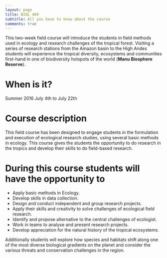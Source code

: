 ```yaml
---
layout: page
title: BIOL 409
subtitle: All you have to know about the course
comments: true
---
```


This two-week field course will introduce the students in field methods used in ecology and research challenges of the tropical forest.  Visiting a series of research stations from the Amazon basin to the High Andes students will experience the tropical diversity, ecosystems and communities first-hand in one of biodiversity hotspots of the world (**Manu Biosphere Reserve**).

# When is it?
Summer 2016
July 4th to July 22th

# Course description
This field course has been designed to engage students in the formulation and execution of ecological research studies, using several basic methods in ecology. This course gives the students the opportunity to do research in the tropics and develop their skills to do field-based research. 

# During this course students will have the opportunity to 
* Apply basic methods in Ecology.
* Develop skills in data collection.
* Design and conduct independent and group research projects.
* Apply their skills and creativity to solve challenges of ecological field research.
* Identify and propose alternative to the central challenges of ecologist.
* Work in teams to analyse and present research projects.
* Develop appreciation for the natural history of the tropical ecosystems.

Additionally students will explore how species and habitats shift along one of the most diverse biological gradients on the planet and consider the various threats and conservation challenges in the region.


